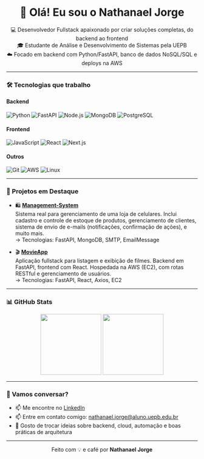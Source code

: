 <h1 align="center">👋 Olá! Eu sou o Nathanael Jorge</h1>

<p align="center">
  💻 Desenvolvedor Fullstack apaixonado por criar soluções completas, do backend ao frontend<br>
  🎓 Estudante de Análise e Desenvolvimento de Sistemas pela UEPB<br>
  ☁️ Focado em backend com Python/FastAPI, banco de dados NoSQL/SQL e deploys na AWS
</p>

---

### 🛠️ Tecnologias que trabalho

#### Backend
![Python](https://img.shields.io/badge/-Python-181717?style=flat&logo=python)
![FastAPI](https://img.shields.io/badge/-FastAPI-181717?style=flat&logo=fastapi)
![Node.js](https://img.shields.io/badge/-Node.js-181717?style=flat&logo=node.js)
![MongoDB](https://img.shields.io/badge/-MongoDB-181717?style=flat&logo=mongodb)
![PostgreSQL](https://img.shields.io/badge/-PostgreSQL-181717?style=flat&logo=postgresql)

#### Frontend
![JavaScript](https://img.shields.io/badge/-JavaScript-181717?style=flat&logo=javascript)
![React](https://img.shields.io/badge/-React-181717?style=flat&logo=react)
![Next.js](https://img.shields.io/badge/-Next.js-181717?style=flat&logo=next.js)

#### Outros
![Git](https://img.shields.io/badge/-Git-181717?style=flat&logo=git)
![AWS](https://img.shields.io/badge/-AWS-181717?style=flat&logo=amazonaws)
![Linux](https://img.shields.io/badge/-Linux-181717?style=flat&logo=linux)

---

### 🚀 Projetos em Destaque

- 🛍️ [**Management-System**](https://github.com/desv-jorge/Management-System)  
  Sistema real para gerenciamento de uma loja de celulares. Inclui cadastro e controle de estoque de produtos, gerenciamento de clientes, sistema de envio de e-mails (notificações, confirmação de ações), e muito mais.  
  → Tecnologias: FastAPI, MongoDB, SMTP, EmailMessage

- 🎬 [**MovieApp**](https://github.com/desv-jorge/MovieApp)  
  Aplicação fullstack para listagem e exibição de filmes. Backend em FastAPI, frontend com React. Hospedada na AWS (EC2), com rotas RESTful e gerenciamento de usuários.  
  → Tecnologias: FastAPI, React, Axios, EC2

---

### 📊 GitHub Stats

<div align="center">
  <img src="https://github-readme-stats.vercel.app/api?username=desv-jorge&show_icons=true&theme=dracula" height="160"/>
  <img src="https://github-readme-stats.vercel.app/api/top-langs/?username=desv-jorge&layout=compact&theme=dracula" height="160"/>
</div>

---

### 🤝 Vamos conversar?

- 📫 Me encontre no [LinkedIn](https://www.linkedin.com/in/nathanaeljorge/)
- 📫 Entre em contato comigo: [nathanael.jorge@aluno.uepb.edu.br](mailto:nathanael.jorge@aluno.uepb.edu.br)
- 💬 Gosto de trocar ideias sobre backend, cloud, automação e boas práticas de arquitetura

---

<p align="center">
  Feito com 💡 e café por <strong>Nathanael Jorge</strong>
</p>
